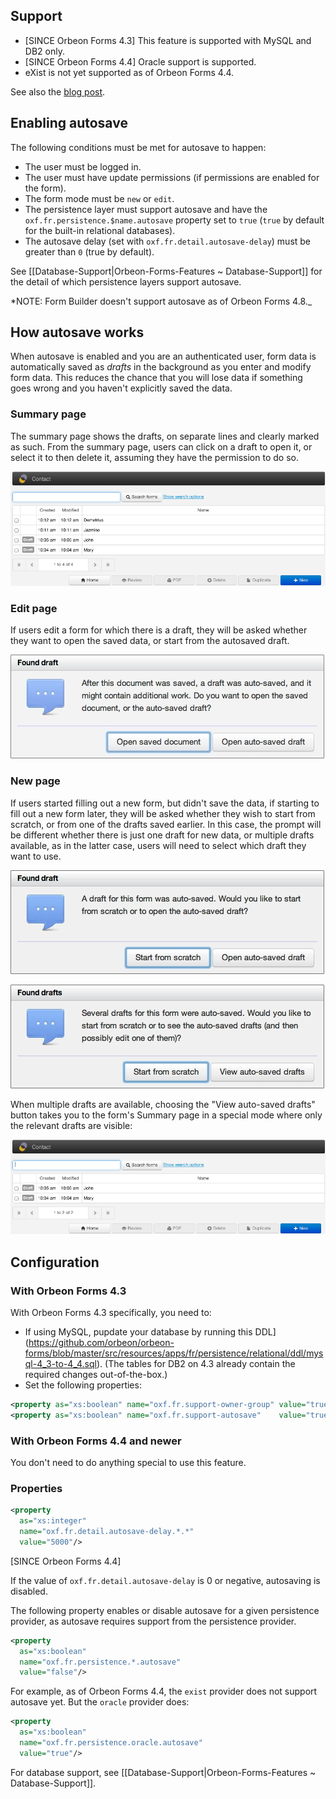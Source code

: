## Support

- [SINCE Orbeon Forms 4.3] This feature is supported with MySQL and DB2 only.
- [SINCE Orbeon Forms 4.4] Oracle support is supported.
- eXist is not yet supported as of Orbeon Forms 4.4.

See also the [blog post](http://blog.orbeon.com/2013/10/autosave.html).

## Enabling autosave

The following conditions must be met for autosave to happen:

- The user must be logged in.
- The user must have update permissions (if permissions are enabled for the form).
- The form mode must be `new` or `edit`.
- The persistence layer must support autosave and have the `oxf.fr.persistence.$name.autosave` property set to `true` (`true` by default for the built-in relational databases).
- The autosave delay (set with `oxf.fr.detail.autosave-delay`) must be greater than `0` (true by default).

See [[Database-Support|Orbeon-Forms-Features ~ Database-Support]] for the detail of which persistence layers support autosave.

*NOTE: Form Builder doesn't support autosave as of Orbeon Forms 4.8._

## How autosave works

When autosave is enabled and you are an authenticated user, form data is automatically saved as *drafts* in the background as you enter and modify form data. This reduces the chance that you will lose data if something goes wrong and you haven't explicitly saved the data.

### Summary page

The summary page shows the drafts, on separate lines and clearly marked as such. From the summary page, users can click on a draft to open it, or select it to then delete it, assuming they have the permission to do so.

![Summary page](images/fr-autosave-summary.png)

### Edit page

If users edit a form for which there is a draft, they will be asked whether they want to open the saved data, or start from the autosaved draft.

![Edit page](images/fr-autosave-open.png)

### New page

If users started filling out a new form, but didn't save the data, if starting to fill out a new form later, they will be asked whether they wish to start from scratch, or from one of the drafts saved earlier. In this case, the prompt will be different whether there is just one draft for new data, or multiple drafts available, as in the latter case, users will need to select which draft they want to use.

![New page, single draft](images/fr-autosave-new-single.png)

![New page, single draft](images/fr-autosave-new-multiple.png)

When multiple drafts are available, choosing the "View auto-saved drafts" button takes you to the form's Summary page in a special mode where only the relevant drafts are visible:

![Summary page with drafts only](images/fr-autosave-summary-drafts-only.png)

## Configuration

### With Orbeon Forms 4.3

With Orbeon Forms 4.3 specifically, you need to:

- If using MySQL, pupdate your database by running this  DDL](https://github.com/orbeon/orbeon-forms/blob/master/src/resources/apps/fr/persistence/relational/ddl/mysql-4_3-to-4_4.sql). (The tables for DB2 on 4.3 already contain the required changes out-of-the-box.)
- Set the following properties:

```xml
<property as="xs:boolean" name="oxf.fr.support-owner-group" value="true"/>
<property as="xs:boolean" name="oxf.fr.support-autosave"    value="true"/>
```

### With Orbeon Forms 4.4 and newer

You don't need to do anything special to use this feature.

### Properties

```xml
<property
  as="xs:integer"
  name="oxf.fr.detail.autosave-delay.*.*"
  value="5000"/>
```

[SINCE Orbeon Forms 4.4]

If the value of `oxf.fr.detail.autosave-delay` is 0 or negative, autosaving is disabled.

The following property enables or disable autosave for a given persistence provider, as autosave requires support from the persistence provider.

```xml
<property
  as="xs:boolean"
  name="oxf.fr.persistence.*.autosave"
  value="false"/>
```

For example, as of Orbeon Forms 4.4, the `exist` provider does not support autosave yet. But the `oracle` provider does:

```xml
<property
  as="xs:boolean"
  name="oxf.fr.persistence.oracle.autosave"
  value="true"/>
```

For database support, see [[Database-Support|Orbeon-Forms-Features ~ Database-Support]].
